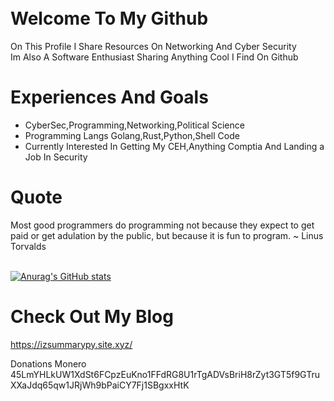 
# <br>Welcome To My Github</br>
On This Profile I Share Resources On Networking And Cyber Security 
<br>Im Also A Software Enthusiast Sharing Anything Cool I Find On Github</br>
# Experiences And Goals 
 - CyberSec,Programming,Networking,Political Science
 - Programming Langs Golang,Rust,Python,Shell Code
- Currently Interested In Getting My CEH,Anything Comptia And Landing a Job In Security
 
# Quote
Most good programmers do programming not because they expect to get paid or get adulation by the public,
but because it is fun to program.
~ Linus Torvalds

<br>[![Anurag's GitHub stats](https://github-readme-stats.vercel.app/api?username=dux074)](https://github.com/anuraghazra/github-readme-stats)</br>

# Check Out My Blog
 https://izsummarypy.site.xyz/
 

Donations Monero 45LmYHLkUW1XdSt6FCpzEuKno1FFdRG8U1rTgADVsBriH8rZyt3GT5f9GTruXXaJdq65qw1JRjWh9bPaiCY7Fj1SBgxxHtK

 
